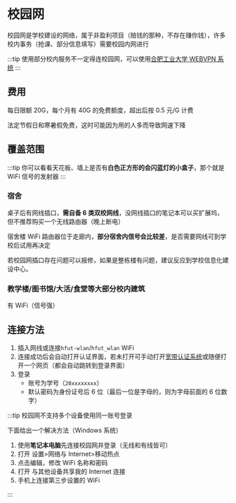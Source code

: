 # 校园网

校园网是学校建设的网络，属于非盈利项目（赔钱的那种，不存在赚你钱），许多校内事务（抢课、部分信息填写）需要校园内网进行

:::tip
使用部分校内服务不一定得连校园网，可以使用[合肥工业大学 WEBVPN 系统](https://webvpn.hfut.edu.cn)
:::

## 费用

每日限额 20G，每个月有 40G 的免费额度，超出后按 0.5 元/G 计费

法定节假日和寒暑假免费，这时可能因为用的人多而导致网速下降

## 覆盖范围

:::tip
你可以看看天花板、墙上是否有**白色正方形的会闪蓝灯的小盒子**，那个就是 WiFi 信号的发射器
:::

### 宿舍

桌子后有网线插口，**需自备 6 类双绞网线**，没网线插口的笔记本可以买扩展坞，但不推荐购买一个无线路由器（晚上断电）

宿舍楼 WiFi 路由器位于走廊内，**部分宿舍内信号会比较差**，是否需要网线可到学校后试用再决定

若校园网插口存在问题可以报修，如果是整栋楼有问题，建议反应到学校信息化建设中心。

### 教学楼/图书馆/大活/食堂等大部分校内建筑

有 WiFi（信号强）

## 连接方法

1. 插入网线或连接`hfut-wlan`/`hfut_wlan` WiFi
2. 连接成功后会自动打开认证界面，若未打开可手动打开[宽带认证系统](http://172.18.3.3)或随便打开一个网页（都会自动跳转到登录界面）
3. 登录
   - 账号为学号（`20xxxxxxxx`）
   - 默认密码为身份证号后 6 位（最后一位是字母的，则为字母前面的 6 位数字）

:::tip
校园网不支持多个设备使用同一账号登录

下面给出一个解决方法（Windows 系统）

1. 使用**笔记本电脑**先连接校园网并登录（无线和有线皆可）
2. 打开 设置>网络与 Internet>移动热点
3. 点击编辑，修改 WiFi 名称和密码
4. 打开 与其他设备共享我的 Internet 连接
5. 手机上连接第三步设置的 WiFi

:::
